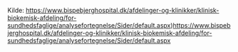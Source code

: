 Kilde: https://www.bispebjerghospital.dk/afdelinger-og-klinikker/klinisk-biokemisk-afdeling/for-sundhedsfaglige/analysefortegnelse/Sider/default.aspx)https://www.bispebjerghospital.dk/afdelinger-og-klinikker/klinisk-biokemisk-afdeling/for-sundhedsfaglige/analysefortegnelse/Sider/default.aspx
